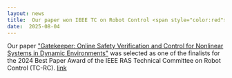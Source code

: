 ```yaml
---
layout: news
title:  Our paper won IEEE TC on Robot Control <span style="color:red"><strong>Best Paper Award Finalist</strong>!</span>
date:  2025-08-04
---
```


Our paper ["Gatekeeper: Online Safety Verification and Control for Nonlinear Systems in Dynamic Environments"](/papers/2024-gatekeeper-tro.md) was selected as one of the finalists for the 2024 Best Paper Award of the IEEE RAS Technical Committee on Robot Control (TC-RC). [link](https://ieee-ras-robot-control.github.io/awards/)